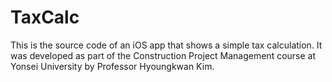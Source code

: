 # TaxCalc
This is the source code of an iOS app that shows a simple tax calculation. 
It was developed as part of the Construction Project Management course at Yonsei University by Professor Hyoungkwan Kim.

